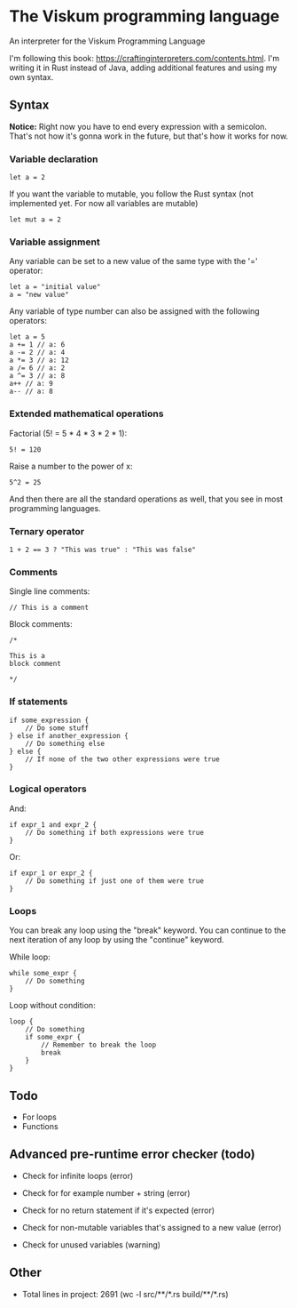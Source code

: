 # The Viskum programming language

An interpreter for the Viskum Programming Language

I'm following this book: https://craftinginterpreters.com/contents.html. I'm writing it in Rust instead of Java, adding additional features and using my own syntax.

## Syntax

<b>Notice:</b> Right now you have to end every expression with a semicolon. That's not how it's gonna work in the future, but that's how it works for now.

### Variable declaration

```
let a = 2
```

If you want the variable to mutable, you follow the Rust syntax (not implemented yet. For now all variables are mutable)

```
let mut a = 2
```

### Variable assignment

Any variable can be set to a new value of the same type with the '=' operator:

```
let a = "initial value"
a = "new value"
```

Any variable of type number can also be assigned with the following operators:

```
let a = 5
a += 1 // a: 6
a -= 2 // a: 4
a *= 3 // a: 12
a /= 6 // a: 2
a ^= 3 // a: 8
a++ // a: 9
a-- // a: 8
```

### Extended mathematical operations

Factorial (5! = 5 \* 4 \* 3 \* 2 \* 1):

```
5! = 120
```

Raise a number to the power of x:

```
5^2 = 25
```

And then there are all the standard operations as well, that you see in most programming languages.

### Ternary operator

```
1 + 2 == 3 ? "This was true" : "This was false"
```

### Comments

Single line comments:

```
// This is a comment
```

Block comments:

```
/*

This is a
block comment

*/
```

### If statements

```
if some_expression {
    // Do some stuff
} else if another_expression {
    // Do something else
} else {
    // If none of the two other expressions were true
}
```

### Logical operators

And:

```
if expr_1 and expr_2 {
    // Do something if both expressions were true
}
```

Or:

```
if expr_1 or expr_2 {
    // Do something if just one of them were true
}
```

### Loops

You can break any loop using the "break" keyword.
You can continue to the next iteration of any loop by using the "continue" keyword.

While loop:

```
while some_expr {
    // Do something
}
```

Loop without condition:

```
loop {
    // Do something
    if some_expr {
        // Remember to break the loop
        break
    }
}
```

## Todo

- For loops
- Functions

## Advanced pre-runtime error checker (todo)

- Check for infinite loops (error)
- Check for for example number + string (error)
- Check for no return statement if it's expected (error)
- Check for non-mutable variables that's assigned to a new value (error)

- Check for unused variables (warning)

## Other

- Total lines in project: 2691 (wc -l src/\*\*/\*.rs build/\*\*/\*.rs)
